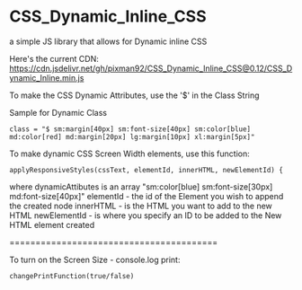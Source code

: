 # CSS_Dynamic_Inline_CSS
a simple JS library that allows for Dynamic inline CSS 

Here's the current CDN:
https://cdn.jsdelivr.net/gh/pixman92/CSS_Dynamic_Inline_CSS@0.12/CSS_Dynamic_Inline.min.js

To make the CSS Dynamic Attributes, use the '$' in the Class String

Sample for Dynamic Class
```
class = "$ sm:margin[40px] sm:font-size[40px] sm:color[blue] md:color[red] md:margin[20px] lg:margin[10px] xl:margin[5px]"
```

To make dynamic CSS Screen Width elements, use this function:
```
applyResponsiveStyles(cssText, elementId, innerHTML, newElementId) {
```

where dynamicAttibutes is an array "sm:color[blue] sm:font-size[30px] md:font-size[40px]"
elementId - the id of the Element you wish to append the created node
innerHTML - is the HTML you want to add to the new HTML
newElementId - is where you specify an ID to be added to the New HTML element created

========================================

To turn on the Screen Size - console.log print:
```
changePrintFunction(true/false)
```


